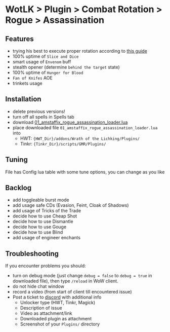 # WotLK > Plugin > Combat Rotation > Rogue > Assassination

## Features
- trying his best to execute proper rotation according to [this guide](https://www.wowhead.com/wotlk/guide/classes/rogue/assassination/dps-rotation-cooldowns-abilities-pve)
- 100% uptime of `Slice and Dice`
- smart usage of `Envenom` buff
- stealth opener (determine `behind the target` state)
- 100% uptime of `Hunger for Blood`
- `Fan of Knifes` AOE
- trinkets usage

## Installation
- delete previous versions!
- turn off all spells in Spells tab
- download [01_amstaffix_rogue_assassination_loader.lua](????)
- place downloaded file `01_amstaffix_rogue_assassination_loader.lua` into
  - HWT: `{HWT_Dir}/addons/Wrath of the Lichking/Plugins/`
  - Tinkr: `{Tinkr_Dir}/scripts/GMR/Plugins/`

## Tuning
File has Config lua table with some tune options, you can change as you like

## Backlog
- add toggleable burst mode
- add usage safe CDs (Evasion, Feint, Cloak of Shadows)
- add usage of Tricks of the Trade
- decide how to use Cheap Shot
- decide how to use Dismantle
- decide how to use Gouge
- decide how to use Blind
- add usage of engineer enchants

## Troubleshooting
If you encounter problems you should:
- turn on debug mode (just change `debug = false` to `debug = true` in downloaded file), then type `/reload` in WoW client.
- do not hide chat window
- record a video (from start of client till encountered issue)
- Post a ticket to [discord](https://discord.com/channels/1025496394984865892/1044700018201874483) with additional info
  - Unlocker type (HWT, Tinkr, Magick)
  - Description of issue
  - Video as attachment/link
  - Downloaded plugin as attachment
  - Screenshot of your `Plugins/` directory
